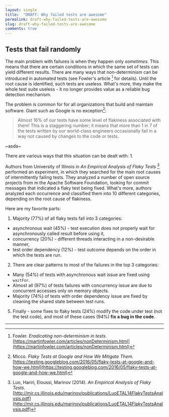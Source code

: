 ```yaml
---
layout: single
title:  "DRAFT: Why failed tests are awesome"
permalink: draft-why-failed-tests-are-awesome
slug: draft-why-failed-tests-are-awesome
comments: true
---
```


## Tests that fail randomly
The main problem with failures is when they happen only *sometimes*. This means that there are certain conditions in which the same set of tests can yield different results. There are many ways that non-determinism can be introduced in automated tests (see Fowler's article [^fowler] for details). Until the root cause is identified, such tests are useless. What's more, they make the whole test suite useless - it no longer provides value as a reliable bug detection mechanism.

The problem is common for for all organizations that build and maintain software. Giant such as Google is no exception[^google]:
> Almost 16% of our tests have some level of flakiness associated with them! This is a staggering number; it means that more than 1 in 7 of the tests written by our world-class engineers occasionally fail in a way not caused by changes to the code or tests.

~asda~

There are various ways that this situation can be dealt with:
1.


Authors from University of Illinois in *An Empirical Analysis of Flaky Tests* [^luo] performed an experiment, in which they searched for the main root causes of intermittently failing tests. They analyzed a number of open source projects from m the Apache Software Foundation, looking for commit messages that indicated a flaky test being fixed. What's more, authors analyzed each occurrence and classified them into 10 different categories, depending on the root cause of flakiness.

Here are my favorite parts:
1. Majority (77%) of all flaky tests fall into 3 categories:
  * asynchronous wait (45%) - test execution does not properly wait for asynchronously called result before using it,
  * concurrency (20%) - different threads interacting
in a non-desirable manner,
  * test order dependency (12%) - test outcome depends on the order in which the tests are run.
2. There are clear patterns to most of the failures in the top 3 categories:
  * Many (54%) of tests with asynchronous wait issue are fixed using `waitFor`.
  * Almost all (97%) of tests failures with concurrency issue are due to concurrent accesses only on memory objects.
  * Majority (74%) of tests with order dependency issue are fixed by
cleaning the shared state between test runs.
5. Finally - some fixes to flaky tests (24%) modify the code under test (not the test code), and most of these cases (94%) **fix a bug in the code**.

---

[^fowler]: Fowler. *Eradicating non-determinism in tests*.  [https://martinfowler.com/articles/nonDeterminism.html](https://martinfowler.com/articles/nonDeterminism.html)

[^luo]: Luo, Hariri, Eloussi, Marinov (2014). *An Empirical Analysis of Flaky Tests*.  [http://mir.cs.illinois.edu/marinov/publications/LuoETAL14FlakyTestsAnalysis.pdf](http://mir.cs.illinois.edu/marinov/publications/LuoETAL14FlakyTestsAnalysis.pdf)

[^google]: Micco. *Flaky Tests at Google and How We Mitigate Them*.  [https://testing.googleblog.com/2016/05/flaky-tests-at-google-and-how-we.html](https://testing.googleblog.com/2016/05/flaky-tests-at-google-and-how-we.html)
